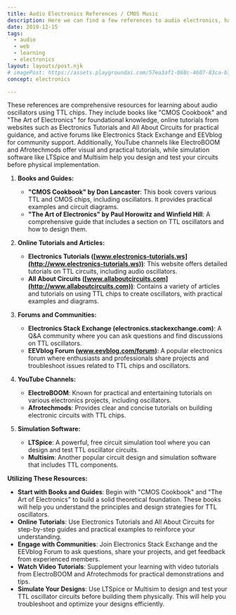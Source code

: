 ```yaml
---
title: Audio Electronics References / CMOS Music
description: Here we can find a few references to audio electronics, hardware and basic conecpts of synthesis.
date: 2019-12-15
tags:
  - audio
  - web
  - learning
  - electronics
layout: layouts/post.njk
# imagePost: https://assets.playgroundai.com/57ea3af1-068c-4607-83ca-b7ed1ec6802b.jpg
concept: electronics

---
```


These references are comprehensive resources for learning about audio oscillators using TTL chips. They include books like "CMOS Cookbook" and "The Art of Electronics" for foundational knowledge, online tutorials from websites such as Electronics Tutorials and All About Circuits for practical guidance, and active forums like Electronics Stack Exchange and EEVblog for community support. Additionally, YouTube channels like ElectroBOOM and Afrotechmods offer visual and practical tutorials, while simulation software like LTSpice and Multisim help you design and test your circuits before physical implementation.


1.  **Books and Guides:**
    
    *   **"CMOS Cookbook" by Don Lancaster**: This book covers various TTL and CMOS chips, including oscillators. It provides practical examples and circuit diagrams.
    *   **"The Art of Electronics" by Paul Horowitz and Winfield Hill**: A comprehensive guide that includes a section on TTL oscillators and how to design them.
2.  **Online Tutorials and Articles:**
    
    *   **Electronics Tutorials ([www.electronics-tutorials.ws](http://www.electronics-tutorials.ws))**: This website offers detailed tutorials on TTL circuits, including audio oscillators.
    *   **All About Circuits ([www.allaboutcircuits.com](http://www.allaboutcircuits.com))**: Contains a variety of articles and tutorials on using TTL chips to create oscillators, with practical examples and diagrams.
3.  **Forums and Communities:**
    
    *   **Electronics Stack Exchange (electronics.stackexchange.com)**: A Q&A community where you can ask questions and find discussions on TTL oscillators.
    *   **EEVblog Forum (www.eevblog.com/forum)**: A popular electronics forum where enthusiasts and professionals share projects and troubleshoot issues related to TTL chips and oscillators.
4.  **YouTube Channels:**
    
    *   **ElectroBOOM**: Known for practical and entertaining tutorials on various electronics projects, including oscillators.
    *   **Afrotechmods**: Provides clear and concise tutorials on building electronic circuits with TTL chips.
5.  **Simulation Software:**
    
    *   **LTSpice**: A powerful, free circuit simulation tool where you can design and test TTL oscillator circuits.
    *   **Multisim**: Another popular circuit design and simulation software that includes TTL components.

**Utilizing These Resources:**

*   **Start with Books and Guides**: Begin with "CMOS Cookbook" and "The Art of Electronics" to build a solid theoretical foundation. These books will help you understand the principles and design strategies for TTL oscillators.
*   **Online Tutorials**: Use Electronics Tutorials and All About Circuits for step-by-step guides and practical examples to reinforce your understanding.
*   **Engage with Communities**: Join Electronics Stack Exchange and the EEVblog Forum to ask questions, share your projects, and get feedback from experienced members.
*   **Watch Video Tutorials**: Supplement your learning with video tutorials from ElectroBOOM and Afrotechmods for practical demonstrations and tips.
*   **Simulate Your Designs**: Use LTSpice or Multisim to design and test your TTL oscillator circuits before building them physically. This will help you troubleshoot and optimize your designs efficiently.